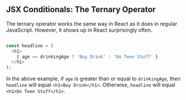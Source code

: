 ## JSX Conditionals: The Ternary Operator

The ternary operator works the same way in React as it does in regular JavaScript. However, it shows up in React surprisingly often.

```javascript

const headline = (
  <h1>
    { age >= drinkingAge ? 'Buy Drink' : 'Do Teen Stuff' }
  </h1>
);

```
In the above example,
if `age` is greater than or equal to `drinkingAge`, then `headline` will equal `<h1>Buy Drink</h1>`. Otherwise, `headline` will equal `<h1>Do Teen Stuff</h1>`.
